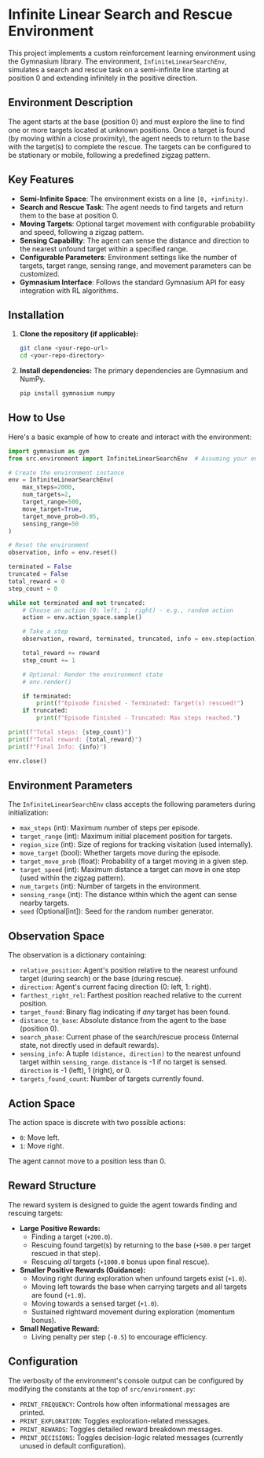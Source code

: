 # Infinite Linear Search and Rescue Environment

This project implements a custom reinforcement learning environment using the Gymnasium library. The environment, `InfiniteLinearSearchEnv`, simulates a search and rescue task on a semi-infinite line starting at position 0 and extending infinitely in the positive direction.

## Environment Description

The agent starts at the base (position 0) and must explore the line to find one or more targets located at unknown positions. Once a target is found (by moving within a close proximity), the agent needs to return to the base with the target(s) to complete the rescue. The targets can be configured to be stationary or mobile, following a predefined zigzag pattern.

## Key Features

- **Semi-Infinite Space**: The environment exists on a line `[0, +infinity)`.
- **Search and Rescue Task**: The agent needs to find targets and return them to the base at position 0.
- **Moving Targets**: Optional target movement with configurable probability and speed, following a zigzag pattern.
- **Sensing Capability**: The agent can sense the distance and direction to the nearest unfound target within a specified range.
- **Configurable Parameters**: Environment settings like the number of targets, target range, sensing range, and movement parameters can be customized.
- **Gymnasium Interface**: Follows the standard Gymnasium API for easy integration with RL algorithms.

## Installation

1.  **Clone the repository (if applicable):**
    ```bash
    git clone <your-repo-url>
    cd <your-repo-directory>
    ```
2.  **Install dependencies:**
    The primary dependencies are Gymnasium and NumPy.
    ```bash
    pip install gymnasium numpy
    ```

## How to Use

Here's a basic example of how to create and interact with the environment:

```python
import gymnasium as gym
from src.environment import InfiniteLinearSearchEnv  # Assuming your environment file is here

# Create the environment instance
env = InfiniteLinearSearchEnv(
    max_steps=2000,
    num_targets=2,
    target_range=500,
    move_target=True,
    target_move_prob=0.05,
    sensing_range=50
)

# Reset the environment
observation, info = env.reset()

terminated = False
truncated = False
total_reward = 0
step_count = 0

while not terminated and not truncated:
    # Choose an action (0: left, 1: right) - e.g., random action
    action = env.action_space.sample()

    # Take a step
    observation, reward, terminated, truncated, info = env.step(action)

    total_reward += reward
    step_count += 1

    # Optional: Render the environment state
    # env.render()

    if terminated:
        print(f"Episode finished - Terminated: Target(s) rescued!")
    if truncated:
        print(f"Episode finished - Truncated: Max steps reached.")

print(f"Total steps: {step_count}")
print(f"Total reward: {total_reward}")
print(f"Final Info: {info}")

env.close()
```

## Environment Parameters

The `InfiniteLinearSearchEnv` class accepts the following parameters during initialization:

- `max_steps` (int): Maximum number of steps per episode.
- `target_range` (int): Maximum initial placement position for targets.
- `region_size` (int): Size of regions for tracking visitation (used internally).
- `move_target` (bool): Whether targets move during the episode.
- `target_move_prob` (float): Probability of a target moving in a given step.
- `target_speed` (int): Maximum distance a target can move in one step (used within the zigzag pattern).
- `num_targets` (int): Number of targets in the environment.
- `sensing_range` (int): The distance within which the agent can sense nearby targets.
- `seed` (Optional[int]): Seed for the random number generator.

## Observation Space

The observation is a dictionary containing:

- `relative_position`: Agent's position relative to the nearest unfound target (during search) or the base (during rescue).
- `direction`: Agent's current facing direction (0: left, 1: right).
- `farthest_right_rel`: Farthest position reached relative to the current position.
- `target_found`: Binary flag indicating if _any_ target has been found.
- `distance_to_base`: Absolute distance from the agent to the base (position 0).
- `search_phase`: Current phase of the search/rescue process (Internal state, not directly used in default rewards).
- `sensing_info`: A tuple `(distance, direction)` to the nearest unfound target within `sensing_range`. `distance` is -1 if no target is sensed. `direction` is -1 (left), 1 (right), or 0.
- `targets_found_count`: Number of targets currently found.

## Action Space

The action space is discrete with two possible actions:

- `0`: Move left.
- `1`: Move right.

The agent cannot move to a position less than 0.

## Reward Structure

The reward system is designed to guide the agent towards finding and rescuing targets:

- **Large Positive Rewards:**
  - Finding a target (`+200.0`).
  - Rescuing found target(s) by returning to the base (`+500.0` per target rescued in that step).
  - Rescuing _all_ targets (`+1000.0` bonus upon final rescue).
- **Smaller Positive Rewards (Guidance):**
  - Moving right during exploration when unfound targets exist (`+1.0`).
  - Moving left towards the base when carrying targets and all targets are found (`+1.0`).
  - Moving towards a sensed target (`+1.0`).
  - Sustained rightward movement during exploration (momentum bonus).
- **Small Negative Reward:**
  - Living penalty per step (`-0.5`) to encourage efficiency.

## Configuration

The verbosity of the environment's console output can be configured by modifying the constants at the top of `src/environment.py`:

- `PRINT_FREQUENCY`: Controls how often informational messages are printed.
- `PRINT_EXPLORATION`: Toggles exploration-related messages.
- `PRINT_REWARDS`: Toggles detailed reward breakdown messages.
- `PRINT_DECISIONS`: Toggles decision-logic related messages (currently unused in default configuration).
